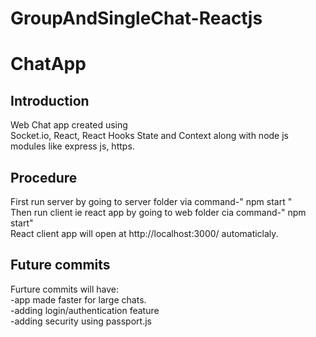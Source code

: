 # GroupAndSingleChat-Reactjs
# ChatApp

## Introduction
Web Chat app created using <br> Socket.io, React, React Hooks State and Context along with node js modules like express js, https.

## Procedure
First run server by going to server folder via command-" npm start " <br>
Then run client ie react app by going to web folder cia command-" npm start" <br>
React client app will open at http://localhost:3000/ automaticlaly. <br>

## Future commits
Furture commits will have: <br>
-app made faster for large chats. <br>
-adding login/authentication feature <br>
-adding security using passport.js
